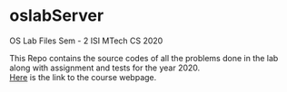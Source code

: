 # oslabServer

OS Lab Files Sem - 2 ISI MTech CS 2020

This Repo contains the source codes of all the problems done in the lab along with assignment and tests for the year 2020.<br>
<a href="https://sites.google.com/site/operatingsystem2020/">Here</a> is the link to the course webpage.
